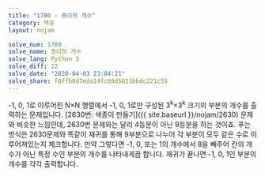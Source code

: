 ```yaml
---
title: "1780 - 종이의 개수"
category: 백준
layout: nojam

solve_num: 1780
solve_name: 종이의 개수
solve_lang: Python 3
solve_diff: 22
solve_date: "2020-04-03 23:04:21"
solve_share: f0ffb8d7eda14fc69d5021bbdc221c55
---
```


-1, 0, 1로 이루어진 N×N 행렬에서 -1, 0, 1로만 구성된 3<sup>k</sup>×3<sup>k</sup> 크기의 부분의 개수를 출력하는 문제입니다. [2630번: 색종이 만들기]({{ site.baseurl }}/nojam/2630) 문제와 비슷한 느낌인데, 2630번 문제와는 달리 4등분이 아닌 9등분을 하는 것이죠. 푸는 방식은 2630문제와 똑같이 재귀를 통해 9부분으로 나누어 각 부분이 모두 같은 수로 이루어져있는지 체크합니다. 만약 그렇다면 -1, 0, 또는 1의 개수에서 8을 빼주어 칸의 개수가 아닌 특정 수인 부분의 개수를 나타내게끔 합니다. 재귀가 끝나면 -1, 0, 1인 부분의 개수를 각각 출력합니다.
